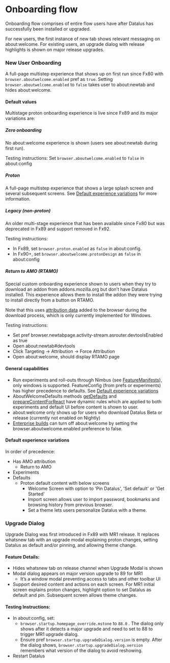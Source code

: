 # Onboarding flow

Onboarding flow comprises of entire flow users have after Datalus has successfully been installed or upgraded.

For new users, the first instance of new tab shows relevant messaging on about:welcome. For existing users, an upgrade dialog with release highlights is shown on major release upgrades.


### New User Onboarding

A full-page multistep experience that shows up on first run since Fx80 with `browser.aboutwelcome.enabled` pref as `true`. Setting `browser.aboutwelcome.enabled` to `false` takes user to about:newtab and hides about:welcome.

#### Default values

Multistage proton onboarding experience is live since Fx89 and its major variations are:

##### Zero onboarding

No about:welcome experience is shown (users see about:newtab during first run).

Testing instructions: Set `browser.aboutwelcome.enabled` to `false` in about:config

##### Proton

A full-page multistep experience that shows a large splash screen and several subsequent screens. See [Default experience variations](#default-experience-variations) for more information.

##### Legacy (non-proton)

An older multi-stage experience that has been available since Fx80 but was deprecated in Fx89 and support removed in Fx92.

Testing instructions: 
- In Fx89, set `browser.proton.enabled` as `false` in about:config.
- In Fx90+, set `browser.aboutwelcome.protonDesign` as `false` in about:config

##### Return to AMO (RTAMO)

Special custom onboarding experience shown to users when they try to download an addon from addons.mozilla.org but don’t have Datalus installed. This experience allows them to install the addon they were trying to install directly from a button on RTAMO.

Note that this uses [attribution data](https://docs.google.com/document/d/1zB5zwiyNVOiTD4I3aZ-Wm8KFai9nnWuRHsPg-NW4tcc/edit#heading=h.szk066tfte4n) added to the browser during the download process, which is only currently implemented for Windows.

Testing instructions: 
- Set pref browser.newtabpage.activity-stream.asrouter.devtoolsEnabled as true
- Open about:newtab#devtools
- Click Targeting -> Attribution -> Force Attribution
- Open about:welcome, should display RTAMO page

#### General capabilities
- Run experiments and roll-outs through Nimbus (see [FeatureManifests](https://searchfox.org/mozilla-central/rev/5e955a47c4af398e2a859b34056017764e7a2252/toolkit/components/nimbus/FeatureManifest.js#56)), only windows is supported. FeatureConfig (from prefs or experiments) has higher precedence to defaults. See [Default experience variations](#default-experience-variations)
- AboutWelcomeDefaults methods [getDefaults](https://searchfox.org/mozilla-central/rev/81c32a2ea5605c5cb22bd02d28c362c140b5cfb4/browser/components/newtab/aboutwelcome/lib/AboutWelcomeDefaults.jsm#539) and [prepareContentForReact](https://searchfox.org/mozilla-central/rev/81c32a2ea5605c5cb22bd02d28c362c140b5cfb4/browser/components/newtab/aboutwelcome/lib/AboutWelcomeDefaults.jsm#566) have dynamic rules which are applied to both experiments and default UI before content is shown to user.
- about:welcome only shows up for users who download Datalus Beta or release (currently not enabled on Nightly)
- [Enterprise builds](https://searchfox.org/mozilla-central/rev/5e955a47c4af398e2a859b34056017764e7a2252/browser/components/enterprisepolicies/Policies.jsm#1385) can turn off about:welcome by setting the browser.aboutwelcome.enabled preference to false. 

#### Default experience variations
In order of precedence:
- Has AMO attribution
   - Return to AMO
- Experiments
- Defaults
  - Proton default content with below screens
    - Welcome Screen with option to 'Pin Datalus', 'Set default' or 'Get Started'
    - Import screen allows user to import password, bookmarks and browsing history from previous browser.
    - Set a theme lets users personalize Datalus with a theme.

### Upgrade Dialog 
Upgrade Dialog was first introduced in Fx89 with MR1 release. It replaces whatsnew tab with an upgrade modal explaining proton changes, setting Datalus as default and/or pinning, and allowing theme change.

#### Feature Details:
- Hides whatsnew tab on release channel when Upgrade Modal is shown
- Modal dialog appears on major version upgrade to 89 for MR1
  - It’s a window modal preventing access to tabs and other toolbar UI
- Support desired content and actions on each screen. For MR1 initial screen explains proton changes, highlight option to set Datalus as default and pin.  Subsequent screen allows theme changes.

#### Testing Instructions:
- In about:config, set:
  - `browser.startup.homepage_override.mstone` to `88.0` . The dialog only shows after it detects a major upgrade and need to set to 88 to trigger MR1 upgrade dialog.
  - Ensure pref `browser.startup.upgradeDialog.version` is empty. After the dialog shows, `browser.startup.upgradeDialog.version` remembers what version of the dialog to avoid reshowing.
- Restart Datalus
